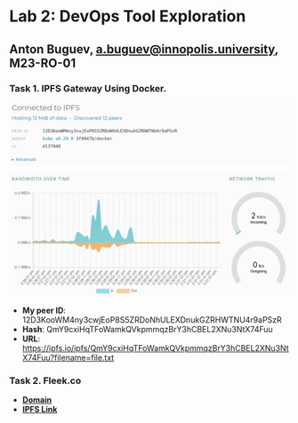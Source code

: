 # Lab 2: DevOps Tool Exploration
## Anton Buguev, a.buguev@innopolis.university, M23-RO-01

### Task 1. IPFS Gateway Using Docker.
![IPFS Interface](images/IPFS_interface.png)
- **My peer ID**: 12D3KooWM4ny3cwjEoP8S5ZRDoNhULEXDnukGZRHWTNU4r9aPSzR
- **Hash**: QmY9cxiHqTFoWamkQVkpmmqzBrY3hCBEL2XNu3NtX74Fuu
- **URL**: https://ipfs.io/ipfs/QmY9cxiHqTFoWamkQVkpmmqzBrY3hCBEL2XNu3NtX74Fuu?filename=file.txt

### Task 2. Fleek.co

- [**Domain**](https://wailing-grass-narrow.on-fleek.app/)
- [**IPFS Link**](https://ipfs.io/ipfs/bafybeiemh62uxfe2ihc5evzswtovpnugh5eh2j6oqlrebpz7yjqch6zfp4)

